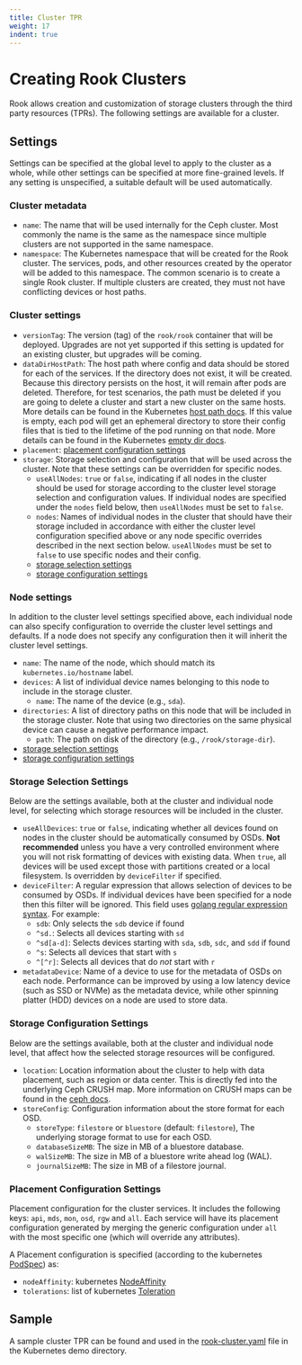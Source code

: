 ```yaml
---
title: Cluster TPR
weight: 17
indent: true
---
```


# Creating Rook Clusters

Rook allows creation and customization of storage clusters through the third party resources (TPRs). The following settings are
available for a cluster.

## Settings

Settings can be specified at the global level to apply to the cluster as a whole, while other settings can be specified at more fine-grained levels.  If any setting is unspecified, a suitable default will be used automatically.

### Cluster metadata

- `name`: The name that will be used internally for the Ceph cluster. Most commonly the name is the same as the namespace since multiple clusters are not supported in the same namespace.
- `namespace`: The Kubernetes namespace that will be created for the Rook cluster. The services, pods, and other resources created by the operator will be added to this namespace. The common scenario is to create a single Rook cluster. If multiple clusters are created, they must not have conflicting devices or host paths.

### Cluster settings

- `versionTag`: The version (tag) of the `rook/rook` container that will be deployed. Upgrades are not yet supported if this setting is updated for an existing cluster, but upgrades will be coming.
- `dataDirHostPath`: The host path where config and data should be stored for each of the services. If the directory does not exist, it will be created. Because this directory persists on the host, it will remain after pods are deleted.  Therefore, for test scenarios, the path must be deleted if you are going to delete a cluster and start a new cluster on the same hosts.  More details can be found in the Kubernetes [host path docs](https://kubernetes.io/docs/concepts/storage/volumes/#hostpath).
If this value is empty, each pod will get an ephemeral directory to store their config files that is tied to the lifetime of the pod running on that node. More details can be found in the Kubernetes [empty dir docs](https://kubernetes.io/docs/concepts/storage/volumes/#emptydir).
- `placement`: [placement configuration settings](#placement-configuration-settings)
- `storage`: Storage selection and configuration that will be used across the cluster.  Note that these settings can be overridden for specific nodes.
  - `useAllNodes`: `true` or `false`, indicating if all nodes in the cluster should be used for storage according to the cluster level storage selection and configuration values.
  If individual nodes are specified under the `nodes` field below, then `useAllNodes` must be set to `false`.
  - `nodes`: Names of individual nodes in the cluster that should have their storage included in accordance with either the cluster level configuration specified above or any node specific overrides described in the next section below.
  `useAllNodes` must be set to `false` to use specific nodes and their config.
  - [storage selection settings](#storage-selection-settings)
  - [storage configuration settings](#storage-configuration-settings)

### Node settings

In addition to the cluster level settings specified above, each individual node can also specify configuration to override the cluster level settings and defaults.  If a node does not specify any configuration then it will inherit the cluster level settings.
- `name`: The name of the node, which should match its `kubernetes.io/hostname` label.
- `devices`: A list of individual device names belonging to this node to include in the storage cluster.
  - `name`: The name of the device (e.g., `sda`).
- `directories`:  A list of directory paths on this node that will be included in the storage cluster.  Note that using two directories on the same physical device can cause a negative performance impact.
  - `path`: The path on disk of the directory (e.g., `/rook/storage-dir`).
- [storage selection settings](#storage-selection-settings)
- [storage configuration settings](#storage-configuration-settings)

### Storage Selection Settings

Below are the settings available, both at the cluster and individual node level, for selecting which storage resources will be included in the cluster.
- `useAllDevices`: `true` or `false`, indicating whether all devices found on nodes in the cluster should be automatically consumed by OSDs. **Not recommended** unless you have a very controlled environment where you will not risk formatting of devices with existing data. When `true`, all devices will be used except those with partitions created or a local filesystem. Is overridden by `deviceFilter` if specified.
- `deviceFilter`: A regular expression that allows selection of devices to be consumed by OSDs.  If individual devices have been specified for a node then this filter will be ignored.  This field uses [golang regular expression syntax](https://golang.org/pkg/regexp/syntax/). For example:
  - `sdb`: Only selects the `sdb` device if found
  - `^sd.`: Selects all devices starting with `sd`
  - `^sd[a-d]`: Selects devices starting with `sda`, `sdb`, `sdc`, and `sdd` if found
  - `^s`: Selects all devices that start with `s`
  - `^[^r]`: Selects all devices that do *not* start with `r`
- `metadataDevice`: Name of a device to use for the metadata of OSDs on each node.  Performance can be improved by using a low latency device (such as SSD or NVMe) as the metadata device, while other spinning platter (HDD) devices on a node are used to store data.

### Storage Configuration Settings

Below are the settings available, both at the cluster and individual node level, that affect how the selected storage resources will be configured.
- `location`: Location information about the cluster to help with data placement, such as region or data center.  This is directly fed into the underlying Ceph CRUSH map.  More information on CRUSH maps can be found in the [ceph docs](http://docs.ceph.com/docs/master/rados/operations/crush-map/).
- `storeConfig`: Configuration information about the store format for each OSD.
  - `storeType`: `filestore` or `bluestore` (default: `filestore`), The underlying storage format to use for each OSD.
  - `databaseSizeMB`:  The size in MB of a bluestore database.
  - `walSizeMB`:  The size in MB of a bluestore write ahead log (WAL).
  - `journalSizeMB`:  The size in MB of a filestore journal.

### Placement Configuration Settings

Placement configuration for the cluster services. It includes the following keys: `api`, `mds`, `mon`, `osd`, `rgw` and `all`. Each service will have its placement configuration generated by merging the generic configuration under `all` with the most specific one (which will override any attributes).

A Placement configuration is specified (according to the kubernetes [PodSpec](https://kubernetes.io/docs/api-reference/v1.6/#podspec-v1-core)) as:
- `nodeAffinity`: kubernetes [NodeAffinity](https://kubernetes.io/docs/api-reference/v1.6/#nodeaffinity-v1-core)
- `tolerations`: list of kubernetes [Toleration](https://kubernetes.io/docs/api-reference/v1.6/#toleration-v1-core)

## Sample

A sample cluster TPR can be found and used in the [rook-cluster.yaml](https://github.com/rook/rook/blob/master/demo/kubernetes/rook-cluster.yaml) file in the Kubernetes demo directory.
